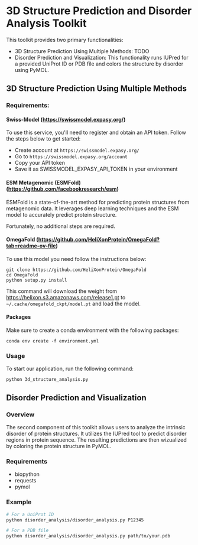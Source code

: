 # 3D Structure Prediction and Disorder Analysis Toolkit

This toolkit provides two primary functionalities: 
- 3D Structure Prediction Using Multiple Methods: TODO
- Disorder Prediction and Visualization: This functionality runs IUPred for a provided UniProt ID or PDB file and colors the structure by disorder using PyMOL.


## 3D Structure Prediction Using Multiple Methods

### Requirements:

#### Swiss-Model (https://swissmodel.expasy.org/)
To use this service, you'll need to register and obtain an API token. Follow the steps below to get started:
- Create account at `https://swissmodel.expasy.org/`
- Go to `https://swissmodel.expasy.org/account`
- Copy your API token 
- Save it as SWISSMODEL_EXPASY_API_TOKEN in your environment

#### ESM Metagenomic (ESMFold) (https://github.com/facebookresearch/esm)
ESMFold is a state-of-the-art method for predicting protein structures from metagenomic data. It leverages deep learning techniques and the ESM model to accurately predict protein structure.

Fortunately, no additional steps are required.

#### OmegaFold (https://github.com/HeliXonProtein/OmegaFold?tab=readme-ov-file)

To use this model you need follow the instructions below:

```
git clone https://github.com/HeliXonProtein/OmegaFold
cd OmegaFold
python setup.py install
```
This command will download the weight from https://helixon.s3.amazonaws.com/release1.pt to 
```~/.cache/omegafold_ckpt/model.pt``` and load the model.

#### Packages

Make sure to create a conda environment with the following packages:
```
conda env create -f environment.yml
```

### Usage
To start our application, run the following command:
```
python 3d_structure_analysis.py
```

## Disorder Prediction and Visualization

### Overview
The second component of this toolkit allows users to analyze the intrinsic disorder
of protein structures. It utilizes the IUPred tool to predict disorder regions in protein sequence. The resulting 
predictions are then wizualized by coloring the protein structure in PyMOL.

### Requirements
- biopython
- requests
- pymol

### Example
```bash
# For a UniProt ID
python disorder_analysis/disorder_analysis.py P12345

# For a PDB file
python disorder_analysis/disorder_analysis.py path/to/your.pdb
```